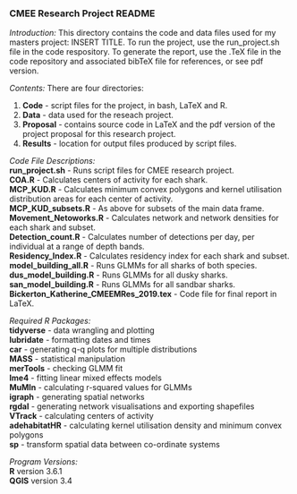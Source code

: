 ### CMEE Research Project README  
  
*Introduction:* This directory contains the code and data files used for my masters project: INSERT TITLE. To run the project, use the run_project.sh file in the code respository. To generate the report, use the .TeX file in the code repository and associated bibTeX file for references, or see pdf version.  
   
*Contents:* There are four directories:  
1. **Code** - script files for the project, in bash, LaTeX and R.  
2. **Data** - data used for the reseach project.  
3. **Proposal** - contains source code in LaTeX and the pdf version of the project proposal for this research project.  
4. **Results** - location for output files produced by script files.  
  
*Code File Descriptions:*  
**run_project.sh** - Runs script files for CMEE research project.  
**COA.R** - Calculates centers of activity for each shark.  
**MCP_KUD.R** - Calculates minimum convex polygons and kernel utilisation distribution areas for each center of activity.  
**MCP_KUD_subsets.R** - As above for subsets of the main data frame.  
**Movement_Netoworks.R** - Calculates network and network densities for each shark and subset.  
**Detection_count.R** - Calculates number of detections per day, per individual at a range of depth bands.  
**Residency_Index.R** - Calculates residency index for each shark and subset.   
**model_building_all.R** - Runs GLMMs for all sharks of both species.  
**dus_model_building.R** - Runs GLMMs for all dusky sharks.  
**san_model_building.R** - Runs GLMMs for all sandbar sharks.  
**Bickerton_Katherine_CMEEMRes_2019.tex** - Code file for final report in LaTeX.  

*Required R Packages:*  
**tidyverse** - data wrangling and plotting  
**lubridate** - formatting dates and times  
**car** - generating q-q plots for multiple distributions  
**MASS** - statistical manipulation  
**merTools** - checking GLMM fit  
**lme4** - fitting linear mixed effects models  
**MuMIn** - calculating r-squared values for GLMMs  
**igraph** - generating spatial networks  
**rgdal** - generating network visualisations and exporting shapefiles  
**VTrack** - calculating centers of activity  
**adehabitatHR** - calculating kernel utilisation density and minimum convex polygons  
**sp** - transform spatial data between co-ordinate systems  
  
*Program Versions:*  
**R** version 3.6.1  
**QGIS** version 3.4  